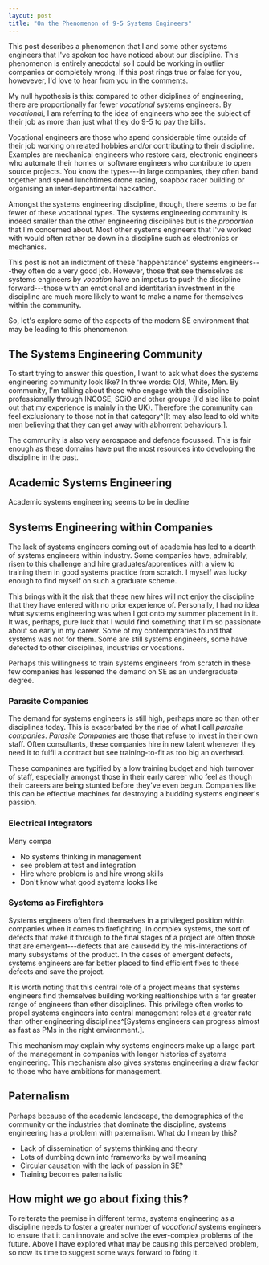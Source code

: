 ```yaml
---
layout: post
title: "On the Phenomenon of 9-5 Systems Engineers"
---
```


This post describes a phenomenon that I and some other systems engineers that I've spoken too have noticed about our discipline. This phenomenon is entirely anecdotal so I could be working in outlier companies or completely wrong. If this post rings true or false for you, howevever, I'd love to hear from you in the comments. 

My null hypothesis is this: compared to other diciplines of engineering, there are proportionally far fewer *vocational* systems engineers. By *vocational*, I am referring to the idea of engineers who see the subject of their job as more than just what they do 9-5 to pay the bills.

Vocational engineers are those who  spend considerable time outside of their job working on related hobbies and/or contributing to their discipline. Examples are mechanical engineers who restore cars, electronic engineers who automate their homes or software engineers who contribute to open source projects. You know the types---in large companies, they often band together and spend lunchtimes drone racing, soapbox racer building or organising an inter-departmental hackathon. 

Amongst the systems engineering discipline, though, there seems to be far fewer of these vocational types. The systems engineering community is indeed smaller than the other engineering disciplines but is the *proportion* that I'm concerned about. Most other systems engineers that I've worked with would often rather be down in a discipline such as electronics or mechanics.

This post is not an indictment of these 'happenstance' systems engineers---they often do a very good job. However, those that see themselves as systems engineers by *vocation* have an impetus to push the discipline forward---those with an emotional and identitarian investment in the discipline are much more likely to want to make a name for themselves within the community.

So, let's explore some of the aspects of the modern SE environment that may be leading to this phenomenon.

The Systems Engineering Community
---------------------------------

To start trying to answer this question, I want to ask what does the systems engineering community look like? In three words: Old, White, Men. By community, I'm talking about those who engage with the discipline professionally through INCOSE, SCiO and other groups (I'd also like to point out that my experience is mainly in the UK). Therefore the community can feel exclusionary to those not in that category^[It may also lead to old white men believing that they can get away with abhorrent behaviours.].

The community is also very aerospace and defence focussed. This is fair enough as these domains have put the most resources into developing the discipline in the past. 

Academic Systems Engineering
----------------------------

Academic systems engineering seems to be in decline

Systems Engineering within Companies
------------------------------------

The lack of systems engineers coming out of academia has led to a dearth of systems engineers within industry. Some companies have, admirably, risen to this challenge and hire graduates/apprentices with a view to training them in good systems practice from scratch. I myself was lucky enough to find myself on such a graduate scheme.

This brings with it the risk that these new hires will not enjoy the discipline that they have entered with no prior experience of. Personally, I had no idea what systems engineering was when I got onto my summer placement in it. It was, perhaps, pure luck that I would find something that I'm so passionate about so early in my career. Some of my contemporaries found that systems was not for them. Some are still systems engineers, some have defected to other disciplines, industries or vocations.

Perhaps this willingness to train systems engineers from scratch in these few companies has lessened the demand on SE as an undergraduate degree.

### Parasite Companies

The demand for systems engineers is still high, perhaps more so than other disciplines today. This is exacerbated by the rise of what I call *parasite companies*. *Parasite Companies* are those that refuse to invest in their own staff. Often consultants, these companies hire in new talent whenever they need it to fulfil a contract but see training-to-fit as too big an overhead. 

These companines are typified by a low training budget and high turnover of staff, especially amongst those in their early career who feel as though their careers are being stunted before they've even begun. Companies like this can be effective machines for destroying a budding systems engineer's passion.

### Electrical Integrators

Many compa

- No systems thinking in management
- see problem at test and integration
- Hire where problem is and hire wrong skills
- Don't know what good systems looks like

### Systems as Firefighters

Systems engineers often find themselves in a privileged position within companies when it comes to firefighting. In complex systems, the sort of defects that make it through to the final stages of a project are often those that are emergent---defects that are causedd by the mis-interactions of many subsystems of the product. In the cases of emergent defects, systems engineers are far better placed to find efficient fixes to these defects and save the project.

It is worth noting that this central role of a project means that systems engineers find themselves building working realtionships with a far greater range of engineers than other disciplines. This privilege often works to propel systems engineers into central management roles at a greater rate than other engineering disciplines^[Systems engineers can progress almost as fast as PMs in the right environment.].

This mechanism may explain why systems engineers make up a large part of the management in companies with longer histories of systems engineering. This mechanism also gives systems engineering a draw factor to those who have ambitions for management. 

Paternalism
-----------

Perhaps because of the academic landscape, the demographics of the community or the industries that dominate the discipline, systems engineering has a problem with paternalism. What do I mean by this? 

- Lack of dissemination of systems thinking and theory
- Lots of dumbing down into frameworks by well meaning 
- Circular causation with the lack of passion in SE?
- Training becomes paternalistic

How might we go about fixing this?
----------------------------------

To reiterate the premise in different terms, systems engineering as a discipline needs to foster a greater number of *vocational* systems engineers to ensure that it can innovate and solve the ever-complex problems of the future. Above I have explored what may be causing this perceived problem, so now its time to suggest some ways forward to fixing it.


